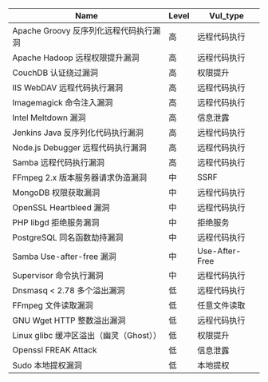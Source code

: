 | Name                               | Level | Vul_type |
| ---------------------------------- | ----- | -------- |
| Apache Groovy 反序列化远程代码执行漏洞 | 高 | 远程代码执行 |
| Apache Hadoop 远程权限提升漏洞 | 高 | 远程代码执行 |
| CouchDB 认证绕过漏洞 | 高 | 权限提升 |
| IIS WebDAV 远程代码执行漏洞 | 高 | 远程代码执行 |
| Imagemagick 命令注入漏洞 | 高 | 远程代码执行   |
| Intel Meltdown 漏洞                 | 高     | 信息泄露     |
| Jenkins Java 反序列化代码执行漏洞           | 高     | 远程代码执行   |
| Node.js Debugger 远程代码执行漏洞 | 高 | 远程代码执行 |
| Samba 远程代码执行漏洞                    | 高     | 远程代码执行   |
| FFmpeg 2.x 版本服务器请求伪造漏洞           | 中     | SSRF     |    
| MongoDB 权限获取漏洞 | 中 | 远程代码执行 |
| OpenSSL Heartbleed 漏洞 | 中 | 远程代码执行 |
| PHP libgd 拒绝服务漏洞                  | 中     | 拒绝服务     |
| PostgreSQL  同名函数劫持漏洞               | 中     | 远程代码执行   |
| Samba Use-after-free 漏洞 | 中 | Use-After-Free |
| Supervisor 命令执行漏洞                 | 中     | 远程代码执行   |
| Dnsmasq < 2.78 多个溢出漏洞 | 低 | 远程代码执行 |
| FFmpeg 文件读取漏洞                     | 低     | 任意文件读取   |
| GNU Wget HTTP 整数溢出漏洞 | 低 | 远程代码执行 |
| Linux glibc 缓冲区溢出（幽灵（Ghost））| 低 | 权限提升 |
| Openssl FREAK Attack | 低 | 信息泄露 |
| Sudo 本地提权漏洞                       | 低     | 本地提权     |
